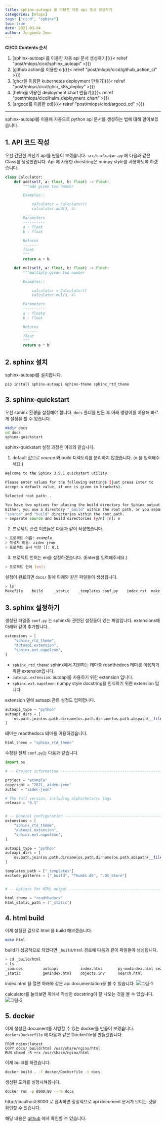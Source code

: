 ```yaml
---
title: sphinx-autoapi 를 이용한 자동 api 문서 생성하기
categories: [mlops]
tags: ["cicd", "sphinx"]
toc: true
date: 2021-03-04
author: Jongseob Jeon
---
```


**CI/CD Contents 순서**
1. [sphinx-autoapi 를 이용한 자동 api 문서 생성하기]({{< relref "post/mlops/cicd/sphinx_autoapi" >}})
2. [github action을 이용한 ci]({{< relref "post/mlops/cicd/github_action_ci" >}})
3. [ghcr을 이용한 kubernetes deployment 만들기]({{< relref "post/mlops/cicd/ghcr_k8s_deploy" >}})
4. [helm을 이용한 deployment chart 만들기]({{< relref "post/mlops/cicd/helm_deployment_chart" >}})
5. [argocd를 이용한 cd]({{< relref "post/mlops/cicd/argocd_cd" >}})

---


sphinx-autoapi를 이용해 자동으로 python api 문서를 생성하는 법에 대해 알아보겠습니다.

## 1. API 코드 작성
우선 간단한 계산기 api를 만들어 보겠습니다.
`src/cacluator.py` 에 다음과 같은 Class를 생성했습니다.
Api 에 사용한 docstring은 numpy style를 사용하도록 하겠습니다.

```python
class Calculator:
    def add(self, a: float, b: float) -> float:
        """add given two number

        Examples::

            calculator = Calculator()
            calculator.add(3, 4)

        Parameters
        ----------
        a : float
        b : float

        Returns
        -------
        float
        """
        return a + b

    def mul(self, a: float, b: float) -> float:
        """multiply given two number

        Examples::

            calculator = Calculator()
            calculator.mul(3, 4)

        Parameters
        ----------
        a : floatp
        b : float

        Returns
        -------
        float
        """
        return a * b
```

## 2. sphinx 설치
sphinx-autoapi를 설치합니다.

```bash
pip install sphinx-autoapi sphinx-theme sphinx_rtd_theme
```

## 3. sphinx-quickstart
우선 sphinx 환경을 설정해야 합니다. `docs` 폴더를 만든 후  아래 명령어를 이용해 빠르게 설정을 할 수 있습니다. 

```bash
mkdir docs
cd docs
sphinx-quickstart
```

sphinx-quickstart 설정 과정은 아래와 같습니다.

1) default 값으로 source 와 build 디렉토리를 분리하지 않겠습니다. (n 을 입력해주세요.)

```bash
Welcome to the Sphinx 3.5.1 quickstart utility.

Please enter values for the following settings (just press Enter to
accept a default value, if one is given in brackets).

Selected root path: .

You have two options for placing the build directory for Sphinx output.
Either, you use a directory "_build" within the root path, or you separate
"source" and "build" directories within the root path.
> Separate source and build directories (y/n) [n]: n
```

2) 프로젝트 관련 이름들은 다음과 같이 작성했습니다.

```bash
> 프로젝트 이름: example
> 작성자 이름: aiden-jeon
> 프로젝트 출시 버전 []: 0.1
```

3) 프로젝트 언어는 en을 설정하겠습니다. (Enter를 입력해주세요.)

```bash
> 프로젝트 언어 [en]: 
```

설정이 완료되면 `docs/` 밑에 아래와 같은 파일들이 생성됩니다.

```bash
> ls
Makefile   _build     _static    _templates conf.py    index.rst  make.bat
```

## 3. sphinx 설정하기
생성된 파일중 `conf.py` 는 sphinx와 관련된 설정들이 있는 파일입니다.
extensions에 아래와 같이 추가합니다.
```python
extensions = [
    "sphinx_rtd_theme",
    "autoapi.extension",
    "sphinx.ext.napoleon",
]
```
- `sphinx_rtd_theme`: sphinx에서 지원하는 테마중 readthedocs 테마를 이용하기 위한 extension입니다.
- `autoapi.extension`: autoapi를 사용하기 위한 extension 입니다.
- `sphinx.ext.napoleon`: numpy style docstring을 인식하기 위한 extension 입니다.

extension 밑에 autoapi 관련 설정도 입력합니다.
```python
autoapi_type = "python"
autoapi_dirs = [
    os.path.join(os.path.dirname(os.path.dirname(os.path.abspath(__file__))), "src")
]
```

테마는 readthedocs 테마를 이용하겠습니다.
```python
html_theme = "sphinx_rtd_theme"
```

수정된 전체 `conf.py`는 다음과 같습니다.
```python
import os

# -- Project information -----------------------------------------------------

project = "example"
copyright = "2021, aiden-jeon"
author = "aiden-jeon"

# The full version, including alpha/beta/rc tags
release = "0.1"


# -- General configuration ---------------------------------------------------
extensions = [
    "sphinx_rtd_theme",
    "autoapi.extension",
    "sphinx.ext.napoleon",
]

autoapi_type = "python"
autoapi_dirs = [
    os.path.join(os.path.dirname(os.path.dirname(os.path.abspath(__file__))), "src")
]

templates_path = ["_templates"]
exclude_patterns = ["_build", "Thumbs.db", ".DS_Store"]


# -- Options for HTML output -------------------------------------------------

html_theme = "readthedocs"
html_static_path = ["_static"]

```


## 4. html build
이제 설정된 값으로 html 을 build 해보겠습니다.
```bash
make html
```

build가 성공적으로 되었다면 `_build/html` 경로에 다음과 같이 파일들이 생성됩니다.
```bash
> cd _build/html
> ls
_sources         autoapi          index.html       py-modindex.html searchindex.js
_static          genindex.html    objects.inv      search.html
```

index.html 을 열면 아래와 같은 api documentation을 볼 수 있습니다.
![그림-1](/imgs/github/sphinx-autoapi-0.png)

calculator를 눌러보면 위에서 작성한 docstring이 잘 나오는 것을 볼 수 있습니다.
![그림-2](/imgs/github/sphinx-autoapi-1.png)


## 5. docker
이제 생성된 document를 서빙할 수 있는 docker를 만들어 보겠습니다.
`docker/Dockerfile` 에 다음과 같은 Dockerfile을 만들겠습니다.
```docker
FROM nginx:latest
COPY docs/_build/html /usr/share/nginx/html
RUN chmod -R +rx /usr/share/nginx/html
```

이제 build를 하겠습니다.
```bash
docker build . -f docker/Dockerfile -t docs
```

생성된 도커를 실행시켜봅니다.
```bash
docker run -p 8000:80 --rm docs
```

http://localhost:8000 로 접속하면 정상적으로 api document 문서가 보이는 것을 확인할 수 있습니다.

해당 내용은 [github](https://github.com/Aiden-Jeon/github-cicd) 에서 확인할 수 있습니다.